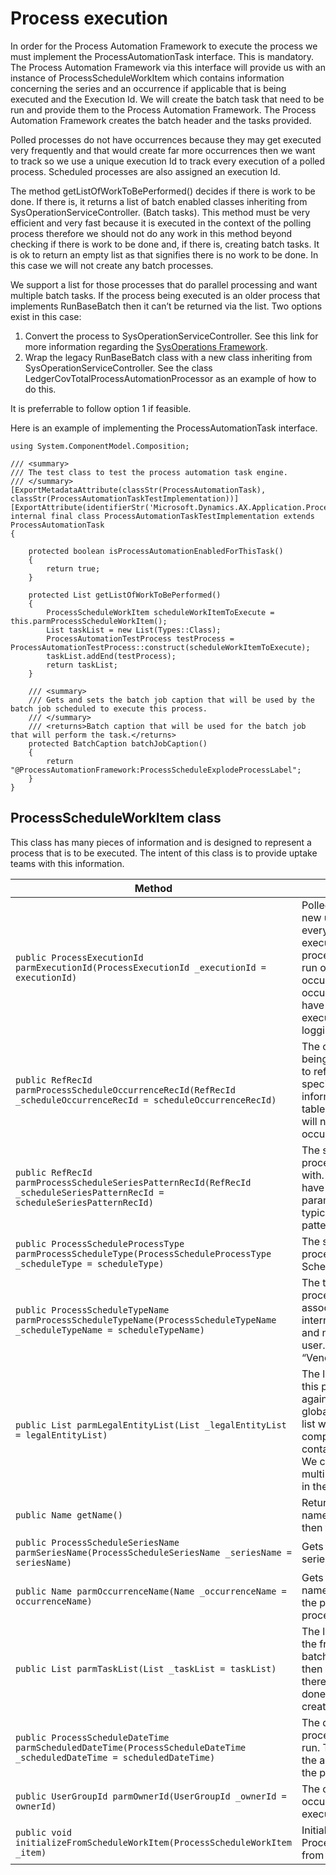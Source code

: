 # Process execution

In order for the Process Automation Framework to execute the process we must implement the ProcessAutomationTask interface. This is mandatory. The Process Automation Framework via this interface will provide us with an instance of ProcessScheduleWorkItem which contains information concerning the series and an occurrence if applicable that is being
executed and the Execution Id. We will create the batch task that need to be run and provide them to the Process Automation Framework. The Process Automation Framework creates the batch header and the tasks provided.

Polled processes do not have occurrences because they may get executed very frequently and that would create far more occurrences then we want to track so we use a unique execution Id to track every execution of a polled process. Scheduled processes are also assigned an execution Id.

The method getListOfWorkToBePerformed() decides if there is work to be done. If there is, it returns a list of batch enabled classes inheriting from SysOperationServiceController. (Batch tasks). This method must be very efficient and very fast because it is executed in the context of the polling process therefore we should not do any work in this method beyond checking if there is work to be done and, if there is, creating batch tasks. It is ok to return an empty list as that signifies there is no work to be done. In this case we will not create any batch processes.

We support a list for those processes that do parallel processing and want multiple batch tasks. If the process being executed is an older process that implements RunBaseBatch then it can’t be returned via the list. Two options exist in this case:

1. Convert the process to SysOperationServiceController. See this link for more information regarding the [SysOperations Framework](https://docs.microsoft.com/en-us/dynamicsax-2012/developer/sysoperation-framework-overview).
2. Wrap the legacy RunBaseBatch class with a new class inheriting from SysOperationServiceController. See the class LedgerCovTotalProcessAutomationProcessor as an example of how to do this.

It is preferrable to follow option 1 if feasible.

Here is an example of implementing the ProcessAutomationTask interface.

```xpp
using System.ComponentModel.Composition;

/// <summary>
/// The test class to test the process automation task engine.
/// </summary>
[ExportMetadataAttribute(classStr(ProcessAutomationTask), classStr(ProcessAutomationTaskTestImplementation))]
[ExportAttribute(identifierStr('Microsoft.Dynamics.AX.Application.ProcessAutomationTask'))]
internal final class ProcessAutomationTaskTestImplementation extends ProcessAutomationTask
{

    protected boolean isProcessAutomationEnabledForThisTask()
    {
        return true;
    }

    protected List getListOfWorkToBePerformed()
    {
        ProcessScheduleWorkItem scheduleWorkItemToExecute = this.parmProcessScheduleWorkItem();
        List taskList = new List(Types::Class);
        ProcessAutomationTestProcess testProcess = ProcessAutomationTestProcess::construct(scheduleWorkItemToExecute);
        taskList.addEnd(testProcess);
        return taskList;
    }

    /// <summary>
    /// Gets and sets the batch job caption that will be used by the batch job scheduled to execute this process.
    /// </summary>
    /// <returns>Batch caption that will be used for the batch job that will perform the task.</returns>
    protected BatchCaption batchJobCaption()
    {
        return "@ProcessAutomationFramework:ProcessScheduleExplodeProcessLabel";
    }
}
```

## ProcessScheduleWorkItem class

This class has many pieces of information and is designed to represent a process that is to be executed. The intent of this class is to provide uptake teams with this information.

Method | Description
---|---
`public ProcessExecutionId parmExecutionId(ProcessExecutionId _executionId = executionId)` | Polled process will get a new unique Execution Id every time they are executed. Scheduled processes are only ever run once for each occurrence so each occurrence will only ever have one execution Id. The execution Id is used for logging errors.
`public RefRecId parmProcessScheduleOccurrenceRecId(RefRecId _scheduleOccurrenceRecId = scheduleOccurrenceRecId)` | The occurrence that is being executed. Use this to reference occurrence specific parameter information in parameter tables. Polled processes will not have an occurrence RecId.
`public RefRecId parmProcessScheduleSeriesPatternRecId(RefRecId _scheduleSeriesPatternRecId = scheduleSeriesPatternRecId)` | The series pattern this process is associated with. Series currently can have only 1 pattern. All parameter records typically have a FK to this pattern.
`public ProcessScheduleProcessType parmProcessScheduleType(ProcessScheduleProcessType _scheduleType = scheduleType)` | The schedule type of this process – Polled or Scheduled.
`public ProcessScheduleTypeName parmProcessScheduleTypeName(ProcessScheduleTypeName _scheduleTypeName = scheduleTypeName)` | The type name this process and series is associated with. This is an internal developer name and not displayable to the user. (e.g. “VendPaymentProposal”)
`public List parmLegalEntityList(List _legalEntityList = legalEntityList)` | The list of legal entities this process will be run against. If the process is a global process then this list will be null. If single company then this list will contain a single company. We currently don’t support multi-company but plan to in the future.
`public Name getName()` | Returns the occurrence name or if a polled type then the series name.
`public ProcessScheduleSeriesName parmSeriesName(ProcessScheduleSeriesName _seriesName = seriesName)` | Gets the name of the series.
`public Name parmOccurrenceName(Name _occurrenceName = occurrenceName)` | Gets the occurrence name. This will be empty if the process is a polled process.
`public List parmTaskList(List _taskList = taskList)` | The list of batch tasks for the framework to add to batch. If this list is null then it will be assumed there is no work to be done and nothing will be created in batch.
`public ProcessScheduleDateTime parmScheduledDateTime(ProcessScheduleDateTime _scheduledDateTime = scheduledDateTime)` | The date and time the process was scheduled to run. This may differ from the actual date and time the process was run.
`public UserGroupId parmOwnerId(UserGroupId _ownerId = ownerId)` | The owner of the occurrence being executed.
`public void initializeFromScheduleWorkItem(ProcessScheduleWorkItem _item)` | Initializes an instance of ProcessScheduleWorkItem from another instance.
